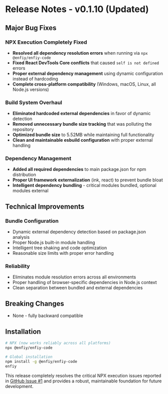 # Release Notes - v0.1.10 (Updated)

## Major Bug Fixes

### NPX Execution Completely Fixed

- **Resolved all dependency resolution errors** when running via `npx @enfiy/enfiy-code`
- **Fixed React DevTools Core conflicts** that caused `self is not defined` errors
- **Proper external dependency management** using dynamic configuration instead of hardcoding
- **Complete cross-platform compatibility** (Windows, macOS, Linux, all Node.js versions)

### Build System Overhaul

- **Eliminated hardcoded external dependencies** in favor of dynamic detection
- **Removed unnecessary bundle size tracking** that was polluting the repository
- **Optimized bundle size** to 5.52MB while maintaining full functionality
- **Clean and maintainable esbuild configuration** with proper external handling

### Dependency Management

- **Added all required dependencies** to main package.json for npm distribution
- **Proper UI framework externalization** (ink, react) to prevent bundle bloat
- **Intelligent dependency bundling** - critical modules bundled, optional modules external

## Technical Improvements

### Bundle Configuration
- Dynamic external dependency detection based on package.json analysis
- Proper Node.js built-in module handling
- Intelligent tree shaking and code optimization
- Reasonable size limits with proper error handling

### Reliability
- Eliminates module resolution errors across all environments
- Proper handling of browser-specific dependencies in Node.js context
- Clean separation between bundled and external dependencies

## Breaking Changes
- None - fully backward compatible

## Installation

```bash
# NPX (now works reliably across all platforms)
npx @enfiy/enfiy-code

# Global installation
npm install -g @enfiy/enfiy-code
enfiy
```

This release completely resolves the critical NPX execution issues reported in [GitHub Issue #1](https://github.com/enfiy/enfiy-code/issues/1) and provides a robust, maintainable foundation for future development.